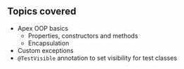 ## Topics covered

- Apex OOP basics
  - Properties, constructors and methods
  - Encapsulation
- Custom exceptions
- `@TestVisible` annotation to set visibility for test classes